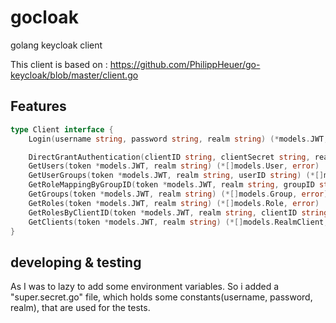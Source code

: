 # gocloak
golang keycloak client

This client is based on : https://github.com/PhilippHeuer/go-keycloak/blob/master/client.go

## Features

```go
type Client interface {
    Login(username string, password string, realm string) (*models.JWT, error)

    DirectGrantAuthentication(clientID string, clientSecret string, realm string, username string, password string) (*models.JWT, error)
    GetUsers(token *models.JWT, realm string) (*[]models.User, error)
    GetUserGroups(token *models.JWT, realm string, userID string) (*[]models.UserGroup, error)
    GetRoleMappingByGroupID(token *models.JWT, realm string, groupID string) (*[]models.RoleMapping, error)
    GetGroups(token *models.JWT, realm string) (*[]models.Group, error)
    GetRoles(token *models.JWT, realm string) (*[]models.Role, error)
    GetRolesByClientID(token *models.JWT, realm string, clientID string) (*[]models.Role, error)
    GetClients(token *models.JWT, realm string) (*[]models.RealmClient, error)
}
```

## developing & testing
As I was to lazy to add some environment variables. So i added a "super.secret.go" file, which holds some constants(username, password, realm), that are used for the tests.

